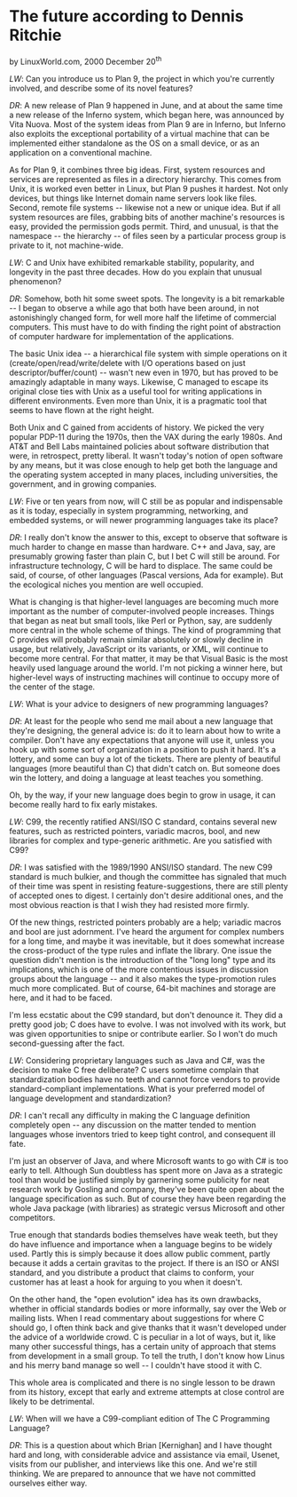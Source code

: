 # The future according to Dennis Ritchie

by LinuxWorld.com, 2000 December 20<sup>th</sup>

*LW*: Can you introduce us to Plan 9, the project in which you're currently involved, and describe some of its novel features?

*DR*: A new release of Plan 9 happened in June, and at about the same time a new release of the Inferno system, which began here, was announced by Vita Nuova. Most of the system ideas from Plan 9 are in Inferno, but Inferno also exploits the exceptional portability of a virtual machine that can be implemented either standalone as the OS on a small device, or as an application on a conventional machine.

As for Plan 9, it combines three big ideas. First, system resources and services are represented as files in a directory hierarchy. This comes from Unix, it is worked even better in Linux, but Plan 9 pushes it hardest. Not only devices, but things like Internet domain name servers look like files. Second, remote file systems -- likewise not a new or unique idea. But if all system resources are files, grabbing bits of another machine's resources is easy, provided the permission gods permit. Third, and unusual, is that the namespace -- the hierarchy -- of files seen by a particular process group is private to it, not machine-wide.

*LW*: C and Unix have exhibited remarkable stability, popularity, and longevity in the past three decades. How do you explain that unusual phenomenon?

*DR*: Somehow, both hit some sweet spots. The longevity is a bit remarkable -- I began to observe a while ago that both have been around, in not astonishingly changed form, for well more half the lifetime of commercial computers. This must have to do with finding the right point of abstraction of computer hardware for implementation of the applications.

The basic Unix idea -- a hierarchical file system with simple operations on it (create/open/read/write/delete with I/O operations based on just descriptor/buffer/count) -- wasn't new even in 1970, but has proved to be amazingly adaptable in many ways. Likewise, C managed to escape its original close ties with Unix as a useful tool for writing applications in different environments. Even more than Unix, it is a pragmatic tool that seems to have flown at the right height.

Both Unix and C gained from accidents of history. We picked the very popular PDP-11 during the 1970s, then the VAX during the early 1980s. And AT&T and Bell Labs maintained policies about software distribution that were, in retrospect, pretty liberal. It wasn't today's notion of open software by any means, but it was close enough to help get both the language and the operating system accepted in many places, including universities, the government, and in growing companies.

*LW*: Five or ten years from now, will C still be as popular and indispensable as it is today, especially in system programming, networking, and embedded systems, or will newer programming languages take its place?

*DR*: I really don't know the answer to this, except to observe that software is much harder to change en masse than hardware. C++ and Java, say, are presumably growing faster than plain C, but I bet C will still be around. For infrastructure technology, C will be hard to displace. The same could be said, of course, of other languages (Pascal versions, Ada for example). But the ecological niches you mention are well occupied.

 What is changing is that higher-level languages are becoming much more important as the number of computer-involved people increases. Things that began as neat but small tools, like Perl or Python, say, are suddenly more central in the whole scheme of things. The kind of programming that C provides will probably remain similar absolutely or slowly decline in usage, but relatively, JavaScript or its variants, or XML, will continue to become more central. For that matter, it may be that Visual Basic is the most heavily used language around the world. I'm not picking a winner here, but higher-level ways of instructing machines will continue to occupy more of the center of the stage.

*LW*: What is your advice to designers of new programming languages? 

*DR*: At least for the people who send me mail about a new language that they're designing, the general advice is: do it to learn about how to write a compiler. Don't have any expectations that anyone will use it, unless you hook up with some sort of organization in a position to push it hard. It's a lottery, and some can buy a lot of the tickets. There are plenty of beautiful languages (more beautiful than C) that didn't catch on. But someone does win the lottery, and doing a language at least teaches you something.

Oh, by the way, if your new language does begin to grow in usage, it can become really hard to fix early mistakes.

*LW*: C99, the recently ratified ANSI/ISO C standard, contains several new features, such as restricted pointers, variadic macros, bool, and new libraries for complex and type-generic arithmetic. Are you satisfied with C99?

*DR*: I was satisfied with the 1989/1990 ANSI/ISO standard. The new C99 standard is much bulkier, and though the committee has signaled that much of their time was spent in resisting feature-suggestions, there are still plenty of accepted ones to digest. I certainly don't desire additional ones, and the most obvious reaction is that I wish they had resisted more firmly.

Of the new things, restricted pointers probably are a help; variadic macros and bool are just adornment. I've heard the argument for complex numbers for a long time, and maybe it was inevitable, but it does somewhat increase the cross-product of the type rules and inflate the library. One issue the question didn't mention is the introduction of the "long long" type and its implications, which is one of the more contentious issues in discussion groups about the language -- and it also makes the type-promotion rules much more complicated. But of course, 64-bit machines and storage are here, and it had to be faced.

I'm less ecstatic about the C99 standard, but don't denounce it. They did a pretty good job; C does have to evolve. I was not involved with its work, but was given opportunities to snipe or contribute earlier. So I won't do much second-guessing after the fact.

*LW*: Considering proprietary languages such as Java and C#, was the decision to make C free deliberate? C users sometime complain that standardization bodies have no teeth and cannot force vendors to provide standard-compliant implementations. What is your preferred model of language development and standardization?

*DR*: I can't recall any difficulty in making the C language definition completely open -- any discussion on the matter tended to mention languages whose inventors tried to keep tight control, and consequent ill fate. 

I'm just an observer of Java, and where Microsoft wants to go with C# is too early to tell. Although Sun doubtless has spent more on Java as a strategic tool than would be justified simply by garnering some publicity for neat research work by Gosling and company, they've been quite open about the language specification as such. But of course they have been regarding the whole Java package (with libraries) as strategic versus Microsoft and other competitors.

True enough that standards bodies themselves have weak teeth, but they do have influence and importance when a language begins to be widely used. Partly this is simply because it does allow public comment, partly because it adds a certain gravitas to the project. If there is an ISO or ANSI standard, and you distribute a product that claims to conform, your customer has at least a hook for arguing to you when it doesn't.

On the other hand, the "open evolution" idea has its own drawbacks, whether in official standards bodies or more informally, say over the Web or mailing lists. When I read commentary about suggestions for where C should go, I often think back and give thanks that it wasn't developed under the advice of a worldwide crowd. C is peculiar in a lot of ways, but it, like many other successful things, has a certain unity of approach that stems from development in a small group. To tell the truth, I don't know how Linus and his merry band manage so well -- I couldn't have stood it with C.

This whole area is complicated and there is no single lesson to be drawn from its history, except that early and extreme attempts at close control are likely to be detrimental.

*LW*: When will we have a C99-compliant edition of The C Programming Language?

*DR*: This is a question about which Brian [Kernighan] and I have thought hard and long, with considerable advice and assistance via email, Usenet, visits from our publisher, and interviews like this one. And we're still thinking. We are prepared to announce that we have not committed ourselves either way.
